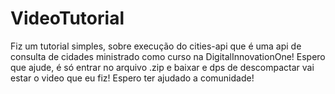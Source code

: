 # VideoTutorial
Fiz um tutorial simples, sobre execução do cities-api que é uma api de consulta de cidades ministrado como curso na DigitalInnovationOne!
Espero que ajude, é só entrar no arquivo .zip e baixar e dps de descompactar vai estar o video que eu fiz!
Espero ter ajudado a comunidade!
